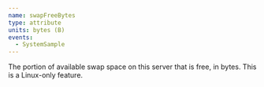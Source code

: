 ```yaml
---
name: swapFreeBytes
type: attribute
units: bytes (B)
events:
  - SystemSample
---
```


The portion of available swap space on this server that is free, in bytes. This is a Linux-only feature.